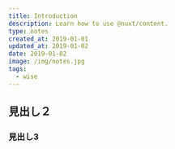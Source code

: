 ```yaml
---
title: Introduction
description: Learn how to use @nuxt/content.
type: notes
created_at: 2019-01-01
updated_at: 2019-01-02
date: 2019-01-02
image: /img/notes.jpg
tags:
  - wise
---
```


## 見出し２

### 見出し3
